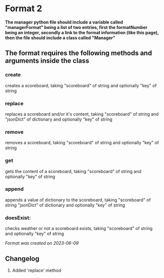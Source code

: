 # Format 2

**The manager python file should include a variable called "managerFormat" being a list of two entries, first the formatNumber being an integer, secondly a link to the format information (like this page), then the file should include a class called "Manager"**

## The format requires the following methods and arguments inside the class

### create
creates a scoreboard, taking "scoreboard" of string and optionally "key" of string

### replace
replaces a scoreboard and/or it's content, taking "scoreboard" of string and "jsonDict" of dictionary and optionally "key" of string

### remove
removes a scoreboard, taking "scoreboard" of string and optionally "key" of string

### get
gets the content of a scoreboard, taking "scoreboard" of string and optionally "key" of string

### append
appends a value of dictionary to the scoreboard, taking "scoreboard" of string "jsonDict" of dictionary and optionally "key" of string

### doesExist:
checks weather or not a scoreboard exists, taking "scoreboard" of string and optionally "key" of string

*Format was created on 2023-06-09*

## Changelog

1. Added 'replace' method
